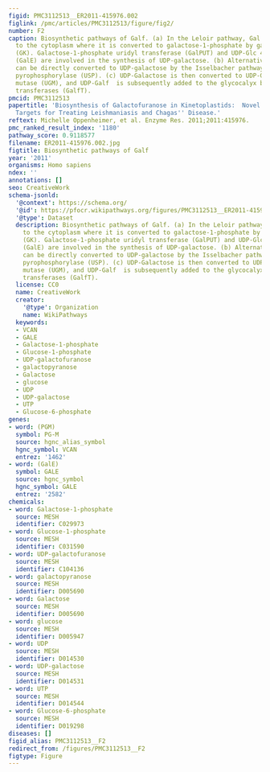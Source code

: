 ```yaml
---
figid: PMC3112513__ER2011-415976.002
figlink: /pmc/articles/PMC3112513/figure/fig2/
number: F2
caption: Biosynthetic pathways of Galf. (a) In the Leloir pathway, Gal is transported
  to the cytoplasm where it is converted to galactose-1-phosphate by galactokinase
  (GK). Galactose-1-phosphate uridyl transferase (GalPUT) and UDP-Glc 4′ epimerase
  (GalE) are involved in the synthesis of UDP-galactose. (b) Alternatively, galactose
  can be directly converted to UDP-galactose by the Isselbacher pathway by UDP-sugar
  pyrophosphorylase (USP). (c) UDP-Galactose is then converted to UDP-Galf  by UDP-galactopyranose
  mutase (UGM), and UDP-Galf  is subsequently added to the glycocalyx by Galactofuranosyl
  transferases (GalfT).
pmcid: PMC3112513
papertitle: 'Biosynthesis of Galactofuranose in Kinetoplastids:  Novel Therapeutic
  Targets for Treating Leishmaniasis and Chagas'' Disease.'
reftext: Michelle Oppenheimer, et al. Enzyme Res. 2011;2011:415976.
pmc_ranked_result_index: '1180'
pathway_score: 0.9118577
filename: ER2011-415976.002.jpg
figtitle: Biosynthetic pathways of Galf
year: '2011'
organisms: Homo sapiens
ndex: ''
annotations: []
seo: CreativeWork
schema-jsonld:
  '@context': https://schema.org/
  '@id': https://pfocr.wikipathways.org/figures/PMC3112513__ER2011-415976.002.html
  '@type': Dataset
  description: Biosynthetic pathways of Galf. (a) In the Leloir pathway, Gal is transported
    to the cytoplasm where it is converted to galactose-1-phosphate by galactokinase
    (GK). Galactose-1-phosphate uridyl transferase (GalPUT) and UDP-Glc 4′ epimerase
    (GalE) are involved in the synthesis of UDP-galactose. (b) Alternatively, galactose
    can be directly converted to UDP-galactose by the Isselbacher pathway by UDP-sugar
    pyrophosphorylase (USP). (c) UDP-Galactose is then converted to UDP-Galf  by UDP-galactopyranose
    mutase (UGM), and UDP-Galf  is subsequently added to the glycocalyx by Galactofuranosyl
    transferases (GalfT).
  license: CC0
  name: CreativeWork
  creator:
    '@type': Organization
    name: WikiPathways
  keywords:
  - VCAN
  - GALE
  - Galactose-1-phosphate
  - Glucose-1-phosphate
  - UDP-galactofuranose
  - galactopyranose
  - Galactose
  - glucose
  - UDP
  - UDP-galactose
  - UTP
  - Glucose-6-phosphate
genes:
- word: (PGM)
  symbol: PG-M
  source: hgnc_alias_symbol
  hgnc_symbol: VCAN
  entrez: '1462'
- word: (GalE)
  symbol: GALE
  source: hgnc_symbol
  hgnc_symbol: GALE
  entrez: '2582'
chemicals:
- word: Galactose-1-phosphate
  source: MESH
  identifier: C029973
- word: Glucose-1-phosphate
  source: MESH
  identifier: C031590
- word: UDP-galactofuranose
  source: MESH
  identifier: C104136
- word: galactopyranose
  source: MESH
  identifier: D005690
- word: Galactose
  source: MESH
  identifier: D005690
- word: glucose
  source: MESH
  identifier: D005947
- word: UDP
  source: MESH
  identifier: D014530
- word: UDP-galactose
  source: MESH
  identifier: D014531
- word: UTP
  source: MESH
  identifier: D014544
- word: Glucose-6-phosphate
  source: MESH
  identifier: D019298
diseases: []
figid_alias: PMC3112513__F2
redirect_from: /figures/PMC3112513__F2
figtype: Figure
---
```

